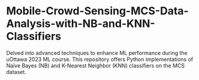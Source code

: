 # Mobile-Crowd-Sensing-MCS-Data-Analysis-with-NB-and-KNN-Classifiers
Delved into advanced techniques to enhance ML performance during the uOttawa 2023 ML course. This repository offers Python implementations of Naïve Bayes (NB) and K-Nearest Neighbor (KNN) classifiers on the MCS dataset. 

